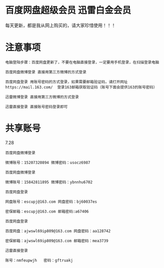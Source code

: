 # 百度网盘超级会员 迅雷白金会员

每天更新，都是我从网上购买的，请大家珍惜使用！！！


# 注意事项

    电脑登陆步骤：百度网盘更新了，不要在电脑直接登录，一定要用手机登录，在扫描登录电脑

    百度网盘微博登录 直接用第三方微博的方式登录

    百度网盘登录 用账号密码的方式登录，如果需要邮箱验证码，请打开网址https://mail.163.com/  登录163邮箱获取验证码（账号下面会提供163的账号密码）

    迅雷微博登录 直接用第三方微博的方式登录

    迅雷直接登录 直接账号密码登录即可


# 共享账号

  7.28
  
    百度网盘微博登录

    微博账号：15207320894 微博密码：usocz6987

    百度网盘微博登录

    微博账号：15842811895 微博密码：ybnnhu6702

    百度网盘登录

    网盘账号：escupj@163.com 网盘密码：bj60037es 

    密保邮箱：escupj@163.com 邮箱密码:a67406

    百度网盘登录

    百度网盘：ajwswl69ip809@163.com 网盘密码：aa128742 

    密保邮箱：ajwswl69ip809@163.com 邮箱密码：mea3739

    迅雷直接登录

    账号：nmfeupwjh   密码：gftruakj


